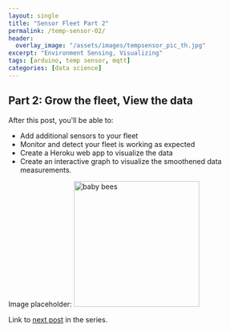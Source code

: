 ```yaml
---
layout: single
title: "Sensor Fleet Part 2"
permalink: /temp-sensor-02/
header:
  overlay_image: "/assets/images/tempsensor_pic_th.jpg"
excerpt: "Environment Sensing, Visualizing"
tags: [arduino, temp sensor, mqtt]
categories: [data science]
---
```

## Part 2: Grow the fleet, View the data
After this post, you'll be able to:
* Add additional sensors to your fleet
* Monitor and detect your fleet is working as expected
* Create a Heroku web app to visualize the data
* Create an interactive graph to visualize the smoothened data measurements.

Image placeholder:
<img src="{{ site.url }}{{ site.baseurl }}/assets/images/babybees_01.jpg" alt="baby bees" width="250" height="250">


Link to [next post](/temp-sensor-03/) in the series.
